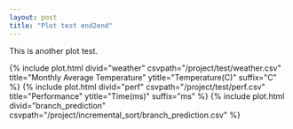 ```yaml
---
layout: post
title: "Plot test end2end"
---
```


This is another plot test.

{% include plot.html divid="weather" csvpath="/project/test/weather.csv" title="Monthly Average Temperature" ytitle="Temperature(C)" suffix="C" %}
{% include plot.html divid="perf" csvpath="/project/test/perf.csv" title="Performance" ytitle="Time(ms)" suffix="ms" %}
{% include plot.html divid="branch_prediction" csvpath="/project/incremental_sort/branch_prediction.csv" %}